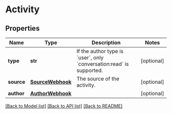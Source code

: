 # Activity

## Properties
Name | Type | Description | Notes
------------ | ------------- | ------------- | -------------
**type** | **str** | If the author type is &#x60;user&#x60;, only &#x60;conversation:read&#x60; is supported. | [optional] 
**source** | [**SourceWebhook**](SourceWebhook.md) | The source of the activity. | [optional] 
**author** | [**AuthorWebhook**](AuthorWebhook.md) |  | [optional] 

[[Back to Model list]](../README.md#documentation-for-models) [[Back to API list]](../README.md#documentation-for-api-endpoints) [[Back to README]](../README.md)


